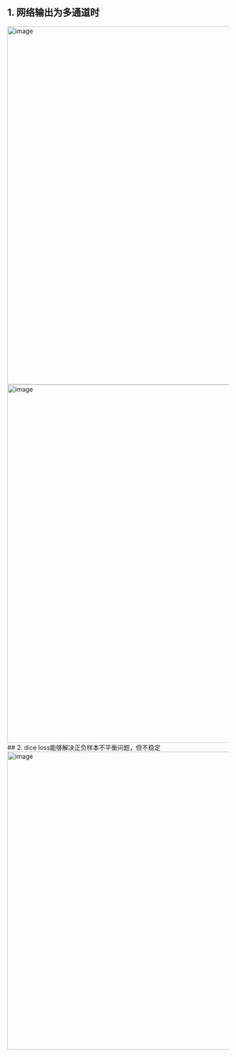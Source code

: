 ## 1. 网络输出为多通道时
<img width="814" alt="image" src="https://user-images.githubusercontent.com/63939745/188107656-e5ca4885-b7b7-4e1d-9e70-cd377b852e8c.png">
<img width="814" alt="image" src="https://user-images.githubusercontent.com/63939745/188107957-e7932fde-ea4c-4b87-8ae4-588155bf3030.png">
## 2. dice loss能够解决正负样本不平衡问题，但不稳定
<img width="677" alt="image" src="https://user-images.githubusercontent.com/63939745/188249643-fc86be52-88d6-4d5c-a3d8-e15019cfb98e.png">

